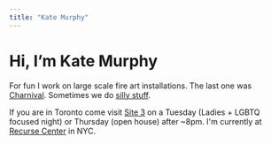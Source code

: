 ```yaml
---
title: "Kate Murphy"
---
```

<h1>Hi, I&rsquo;m Kate Murphy</h1>
<p>For fun I work on large scale fire art installations. The last one was <a href="https://www.facebook.com/site3firearts/?fref=ts" target="_blank">Charnival</a>. Sometimes we do <a href="https://www.youtube.com/watch?v=wp7xAtnJ16w" target="_blank">silly stuff</a>.</p>
<p><span class="strike">If you are in Toronto come visit <a href="http://site3.ca">Site 3</a> on a Tuesday (Ladies + LGBTQ focused night) or Thursday (open house) after ~8pm.</span> I'm currently at <a href="https://www.recurse.com/">Recurse Center</a> in NYC.</p>
